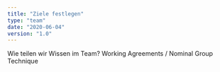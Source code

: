 ```yaml
---
title: "Ziele festlegen"
type: "team"
date: "2020-06-04"
version: "1.0"
---
```


Wie teilen wir Wissen im Team?
Working Agreements / Nominal Group Technique
